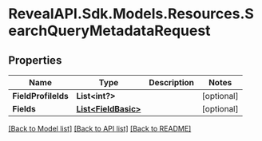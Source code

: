 # RevealAPI.Sdk.Models.Resources.SearchQueryMetadataRequest
## Properties

Name | Type | Description | Notes
------------ | ------------- | ------------- | -------------
**FieldProfileIds** | **List&lt;int?&gt;** |  | [optional] 
**Fields** | [**List&lt;FieldBasic&gt;**](FieldBasic.md) |  | [optional] 

[[Back to Model list]](../README.md#documentation-for-models) [[Back to API list]](../README.md#documentation-for-api-endpoints) [[Back to README]](../README.md)

